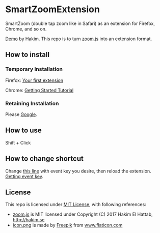 # SmartZoomExtension
SmartZoom (double tap zoom like in Safari) as an extension for Firefox, Chrome, and so on.

[Demo](https://lab.hakim.se/zoom-js/) by Hakim.
This repo is to turn [zoom.js](smartzoom/zoom.js) into an extension format.

## How to install
### Temporary Installation
Firefox: [Your first extension](https://developer.mozilla.org/en-US/docs/Mozilla/Add-ons/WebExtensions/Your_first_WebExtension#Installing)

Chrome: [Getting Started Tutorial](https://developer.chrome.com/extensions/getstarted#manifest)

### Retaining Installation
Please [Google](https://www.google.com/).

## How to use
Shift + Click

## How to change shortcut
Change [this line](smartzoom/addevent.js#2) with event key you desire, then reload the extension. [Getting event key](https://keycode.info/).

## License

This repo is licensed under [MIT License](LICENSE), with following references:

- [zoom.js](smartzoom/zoom.js) is MIT licensed under Copyright (C) 2017 Hakim El Hattab, http://hakim.se
- [icon.png](smartzoom/icon.png) is made by [Freepik](https://www.flaticon.com/authors/freepik) from www.flaticon.com
